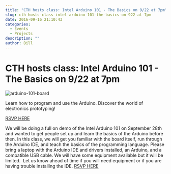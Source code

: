 ```yaml
---
title: "CTH hosts class: Intel Arduino 101 - The Basics on 9/22 at 7pm"
slug: cth-hosts-class-intel-arduino-101-the-basics-on-922-at-7pm
date: 2016-09-16 21:10:43
categories:
  - Events
  - Projects
description: ""
author: Bill
---
```


# CTH hosts class: Intel Arduino 101 - The Basics on 9/22 at 7pm

![arduino-101-board](/uploads/2016/09/arduino-101-board-150x150.jpg)

Learn how to program and use the Arduino. Discover the world of electronics prototyping!

[RSVP HERE](https://www.meetup.com/Hackster-it-Hardware-Meetup-Watertown/events/234176630/)

We will be doing a full on demo of the Intel Arduino 101 on September 28th and wanted to get people set up and learn the basics of the Arduino before then. In this class, we will get you familiar with the board itself, run through the Arduino IDE, and teach the basics of the programming language. Please bring a laptop with the Arduino IDE and drivers installed, an Arduino, and a compatible USB cable. We will have some equipment available but it will be limited.  Let us know ahead of time if you will need equipment or if you are having trouble installing the IDE. [RSVP HERE](https://www.meetup.com/Hackster-it-Hardware-Meetup-Watertown/events/234176630/)
